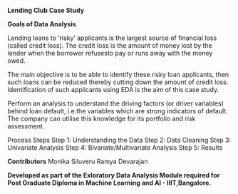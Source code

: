 **Lending Club Case Study**

**Goals of Data Analysis**

Lending loans to ‘risky’ applicants is the largest source of financial loss
(called credit loss). The credit loss is the amount of money lost by the lender 
when the borrower refusesto pay or runs away with the money owed.  

The main objective is to be able to identify these risky loan applicants, 
then such loans can be reduced thereby cutting down the amount of credit loss. 
Identification of such applicants using EDA is the aim of this case study.   

Perform an analysis to understand the driving factors (or driver variables)
behind loan default, i.e.the variables which are strong indicators of default.  
The company can utilise this knowledge for its portfolio and risk assessment. 


Process Steps
Step 1: Understanding the Data
Step 2: Data Cleaning 
Step 3: Univariate Analysis
Step 4: Bivariate/Multivariate Analysis
Step 5: Results

**Contributors**
  Monika Siluveru
  Ramya Devarajan



**Developed as part of the Exloratory Data Analysis Module required for Post Graduate Diploma in Machine Learning and AI - IIIT,Bangalore.**
